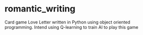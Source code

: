 # romantic_writing

Card game Love Letter written in Python using object oriented programming. Intend using Q-learning to train AI to play this game
